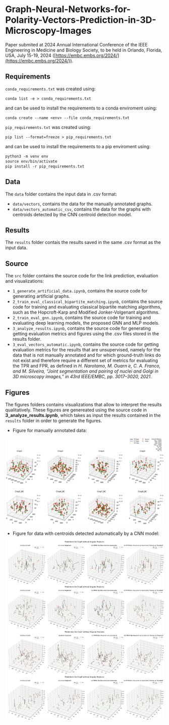 # Graph-Neural-Networks-for-Polarity-Vectors-Prediction-in-3D-Microscopy-Images
Paper submited at 2024 Annual International Conference of the IEEE Engineering in Medicine and Biology Society, to be held in Orlando, Florida, USA, July 15-19, 2024 ([https://embc.embs.org/2024/](https://embc.embs.org/2024/)).

## Requirements

`conda_requirements.txt` was created using:
```shell
conda list -e > conda_requirements.txt
```
 and can be used to install the requirements to a conda enviroment using:
 ```shell
 conda create --name <env> --file conda_requirements.txt
 ```
`pip_requirements.txt` was created using:

 ```shell
 pip list --format=freeze > pip_requirements.txt
 ```
 and can be used to install the requirements to a pip enviroment using:
```shell
python3 -m venv env
source env/bin/activate
pip install -r pip_requirements.txt
```
## Data

The `data` folder contains the input data in .csv format:
- `data/vectors`, contains the data for the manually annotated graphs.
- `data/vectors_automatic_csv`, contains the data for the graphs with centroids detected by the CNN centroid detection model.

## Results

The `results` folder contais the results saved in the same .csv format as the input data.

## Source

The `src` folder contains the source code for the link prediction, evaluation and visualizations:
- `1_generate_artificial_data.ipynb`, contains the source code for generating artificial graphs.
- `2_train_eval_classical_bipartite_matching.ipynb`, contains the source code for training and evaluating classical bipartite matching algorithms, such as the Hopcroft-Karp and Modified Jonker-Volgenant algorithms.
- `2_train_eval_gnn.ipynb`, contains the source code for training and evaluating deep learning models, the proposed GNN and MLP models.
- `3_analyze_results.ipynb`, contains the source code for generating getting evaluation metrics and figures using the .csv files stored in the results folder.
- `3_eval_vectors_automatic.ipynb`, contains the source code for getting evaluation metrics for the results that are unsupervised, namely for the data that is not manually annotated and for which ground-truth links do not exist and therefore require a different set of metrics for evaluating the TPR and FPR, as defined in *H. Narotamo, M. Ouarn ́e, C. A. Franco, and M. Silveira, “Joint segmentation and pairing of nuclei and Golgi in 3D microscopy images,” in 43rd IEEE/EMBC, pp. 3017–3020, 2021*.

## Figures

The figures folders contains visualizations that allow to interpret the results qualitatively. These figures are genereated using the source code in **3_analyze_results.ipynb**, which takes as input the results contained in the `results` folder in order to generate the figures. 

- Figure for manually annotated data:

![Polarity Vectors Prediction Manually Annotated](https://github.com/esyker/Graph-Neural-Networks-for-Polarity-Vectors-Prediction-in-3D-Microscopy-Images/blob/main/figures/real_annotated_normalized/mpnn_recurrent_constraints_with_threshold_with_angular_feats.png)

- Figure for data with centroids detected automatically by a CNN model:

![Polarity Vectors Prediction CNN detection](https://github.com/esyker/Graph-Neural-Networks-for-Polarity-Vectors-Prediction-in-3D-Microscopy-Images/blob/main/figures/real_automatic_normalized/merged-crops-5-6-7-8.jpg)
